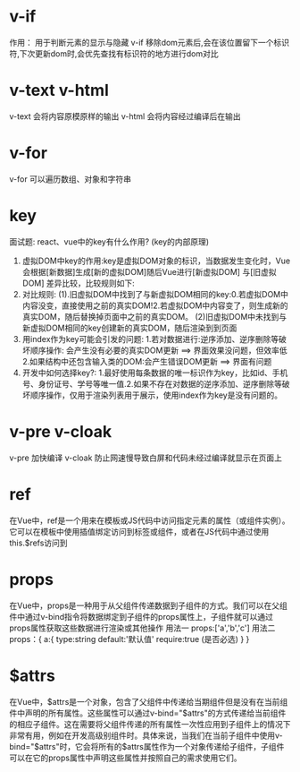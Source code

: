 # v-if
作用： 用于判断元素的显示与隐藏
v-if 移除dom元素后,会在该位置留下一个标识符,下次更新dom时,会优先查找有标识符的地方进行dom对比
# v-text v-html
v-text 会将内容原模原样的输出
v-html 会将内容经过编译后在输出
# v-for
v-for 可以遍历数组、对象和字符串
# key
面试题: react、vue中的key有什么作用? (key的内部原理)
1. 虚拟DOM中key的作用:key是虚拟DOM对象的标识，当数据发生变化时，Vue会根据[新数据]生成[新的虚拟DOM]随后Vue进行[新虚拟DOM] 与[旧虚拟DOM] 差异比较，比较规则如下:
2. 对比规则:
(1).旧虚拟DOM中找到了与新虚拟DOM相同的key:0.若虚拟DOM中内容没变，直接使用之前的真实DOM!2.若虚拟DOM中内容变了，则生成新的真实DOM，随后替换掉页面中之前的真实DOM。
(2)旧虚拟DOM中未找到与新虚拟DOM相同的key创建新的真实DOM，随后渲染到到页面
3. 用index作为key可能会引发的问题:
1.若对数据进行:逆序添加、逆序删除等破坏顺序操作:
会产生没有必要的真实DOM更新 ==> 界面效果没问题，但效率低
2.如果结构中还包含输入类的DOM:会产生错误DOM更新 ==> 界面有问题
4. 开发中如何选择key?:
1.最好使用每条数据的唯一标识作为key，比如id、手机号、身份证号、学号等唯一值.2.如果不存在对数据的逆序添加、逆序删除等破坏顺序操作，仅用于渲染列表用于展示，使用index作为key是没有问题的。
# v-pre  v-cloak
v-pre    加快编译
v-cloak  防止网速慢导致白屏和代码未经过编译就显示在页面上
# ref
在Vue中，ref是一个用来在模板或JS代码中访问指定元素的属性（或组件实例）。它可以在模板中使用插值绑定访问到标签或组件，或者在JS代码中通过使用this.$refs访问到
# props
在Vue中，props是一种用于从父组件传递数据到子组件的方式。我们可以在父组件中通过v-bind指令将数据绑定到子组件的props属性上，子组件就可以通过props属性获取这些数据进行渲染或其他操作
用法一
props:['a','b','c']
用法二
props：{
    a:{
        type:string
        default:'默认值'
        require:true (是否必选)
    }
}
# $attrs
在Vue中，$attrs是一个对象，包含了父组件中传递给当期组件但是没有在当前组件中声明的所有属性。这些属性可以通过v-bind="$attrs"的方式传递给当前组件的相应子组件。这在需要将父组件传递的所有属性一次性应用到子组件上的情况下非常有用，例如在开发高级别组件时。具体来说，当我们在当前子组件中使用v-bind="$attrs"时，它会将所有的$attrs属性作为一个对象传递给子组件，子组件可以在它的props属性中声明这些属性并按照自己的需求使用它们。
